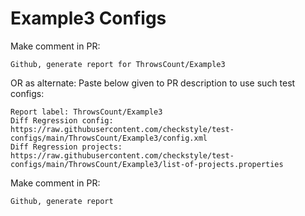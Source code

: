 # Example3 Configs
Make comment in PR:
```
Github, generate report for ThrowsCount/Example3
```
OR as alternate:
Paste below given to PR description to use such test configs:
```
Report label: ThrowsCount/Example3
Diff Regression config: https://raw.githubusercontent.com/checkstyle/test-configs/main/ThrowsCount/Example3/config.xml
Diff Regression projects: https://raw.githubusercontent.com/checkstyle/test-configs/main/ThrowsCount/Example3/list-of-projects.properties
```
Make comment in PR:
```
Github, generate report
```
